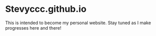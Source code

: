 # Stevyccc.github.io

This is intended to become my personal website. Stay tuned as I make progresses here and there!
